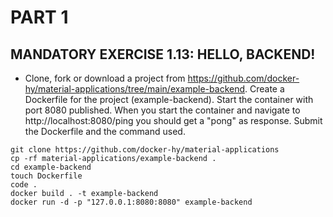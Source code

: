 # PART 1
## MANDATORY EXERCISE 1.13: HELLO, BACKEND!
- Clone, fork or download a project from https://github.com/docker-hy/material-applications/tree/main/example-backend.
Create a Dockerfile for the project (example-backend). Start the container with port 8080 published.
When you start the container and navigate to http://localhost:8080/ping you should get a "pong" as response.
Submit the Dockerfile and the command used.

```console
git clone https://github.com/docker-hy/material-applications
cp -rf material-applications/example-backend .
cd example-backend
touch Dockerfile
code .
docker build . -t example-backend
docker run -d -p "127.0.0.1:8080:8080" example-backend
```
